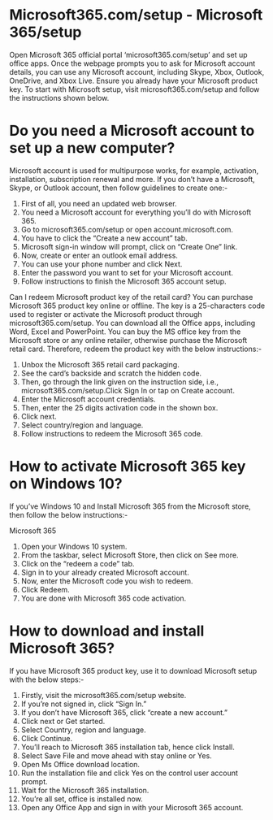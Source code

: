 # Microsoft365.com/setup - Microsoft 365/setup 

Open Microsoft 365 official portal ‘microsoft365.com/setup’ and set up office apps. Once the 
webpage prompts you to ask for Microsoft account details, you can use any Microsoft account, 
including Skype, Xbox, Outlook, OneDrive, and Xbox Live. Ensure you already have your 
Microsoft product key. To start with Microsoft setup, visit microsoft365.com/setup and follow 
the instructions shown below.

# Do you need a Microsoft account to set up a new computer?

Microsoft account is used for multipurpose works, for example, activation, installation, 
subscription renewal and more. If you don’t have a Microsoft, Skype, or Outlook account, then 
follow guidelines to create one:-

1. First of all, you need an updated web browser.
2. You need a Microsoft account for everything you’ll do with Microsoft 365.
3. Go to microsoft365.com/setup or open account.microsoft.com.
4. You have to click the “Create a new account” tab.
5. Microsoft sign-in window will prompt, click on “Create One” link.
6. Now, create or enter an outlook email address.
7. You can use your phone number and click Next.
8. Enter the password you want to set for your Microsoft account. 
9. Follow instructions to finish the Microsoft 365 account setup.

Can I redeem Microsoft product key of the retail card?
You can purchase Microsoft 365 product key online or offline. The key is a 25-characters code 
used to register or activate the Microsoft product through microsoft365.com/setup. You can 
download all the Office apps, including Word, Excel and PowerPoint. You can buy the MS 
office key from the Microsoft store or any online retailer, otherwise purchase the Microsoft retail
card. 
Therefore, redeem the product key with the below instructions:-
1. Unbox the Microsoft 365 retail card packaging.
2. See the card’s backside and scratch the hidden code.
3. Then, go through the link given on the instruction side, 
i.e., microsoft365.com/setup.Click Sign In or tap on Create account.
4. Enter the Microsoft account credentials.
5. Then, enter the 25 digits activation code in the shown box.
6. Click next.
7. Select country/region and language.
8. Follow instructions to redeem the Microsoft 365 code.
   
# How to activate Microsoft 365 key on Windows 10?  
If you’ve Windows 10 and Install Microsoft 365 from the Microsoft store, then follow the below 
instructions:- 

Microsoft 365 
1. Open your Windows 10 system. 
2. From the taskbar, select Microsoft Store, then click on See more.
3. Click on the “redeem a code” tab. 
4. Sign in to your already created Microsoft account.
5. Now, enter the Microsoft code you wish to redeem. 
6. Click Redeem.
7. You are done with Microsoft 365 code activation.


# How to download and install Microsoft 365? 

If you have Microsoft 365 product key, use it to download Microsoft setup with the below steps:-
1. Firstly, visit the microsoft365.com/setup website.
2. If you’re not signed in, click “Sign In.”
3. If you don’t have Microsoft 365, click “create a new account.”   
4. Click next or Get started.
5. Select Country, region and language.
6. Click Continue.
7. You’ll reach to Microsoft 365 installation tab, hence click Install.
8. Select Save File and move ahead with stay online or Yes.
9. Open Ms Office download location.  
10. Run the installation file and click Yes on the control user account prompt.
11. Wait for the Microsoft 365 installation.
12. You’re all set, office is installed now.   
13. Open any Office App and sign in with your Microsoft 365 account.
